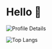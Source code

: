 # Hello 👋

![Profile Details](http://github-profile-summary-cards.vercel.app/api/cards/profile-details?username=amixedcolor&theme=default)

![Top Langs](https://github-readme-stats.vercel.app/api/top-langs/?username=amixedcolor)
